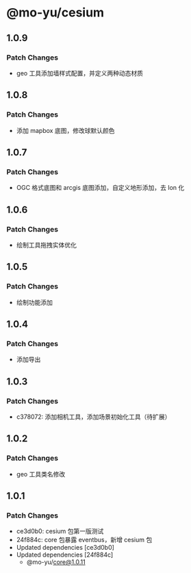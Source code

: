 # @mo-yu/cesium

## 1.0.9

### Patch Changes

- geo 工具添加墙样式配置，并定义两种动态材质

## 1.0.8

### Patch Changes

- 添加 mapbox 底图，修改球默认颜色

## 1.0.7

### Patch Changes

- OGC 格式底图和 arcgis 底图添加，自定义地形添加，去 Ion 化

## 1.0.6

### Patch Changes

- 绘制工具拖拽实体优化

## 1.0.5

### Patch Changes

- 绘制功能添加

## 1.0.4

### Patch Changes

- 添加导出

## 1.0.3

### Patch Changes

- c378072: 添加相机工具，添加场景初始化工具（待扩展）

## 1.0.2

### Patch Changes

- geo 工具类名修改

## 1.0.1

### Patch Changes

- ce3d0b0: cesium 包第一版测试
- 24f884c: core 包暴露 eventbus，新增 cesium 包
- Updated dependencies [ce3d0b0]
- Updated dependencies [24f884c]
  - @mo-yu/core@1.0.11
